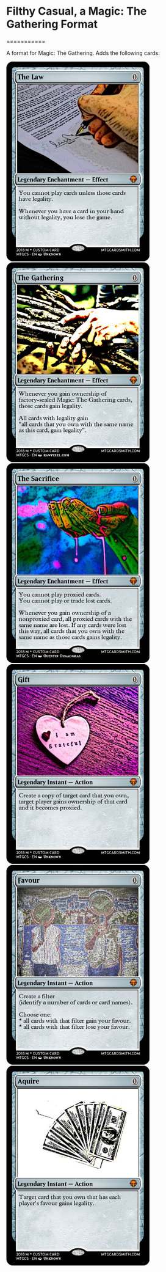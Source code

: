 # Filthy Casual, a Magic: The Gathering Format
===========

A format for Magic: The Gathering.
Adds the following cards:

![The Law](cards/The_Law.png)  
![The Gathering](cards/The_Gathering.png)  
![The Sacrifice](cards/The_Sacrifice.png)  
![Gift](cards/Gift.png)  
![Favour](cards/Favour.png)  
![Aquire](cards/Aquire.png)  
